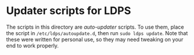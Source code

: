 # Updater scripts for LDPS

The scripts in this directory are _auto-updater_ scripts. To use them, place the script in `/etc/ldps/autoupdate.d`, then run `sudo ldps update`. Note that these were written for personal use, so they may need tweaking on your end to work properly.